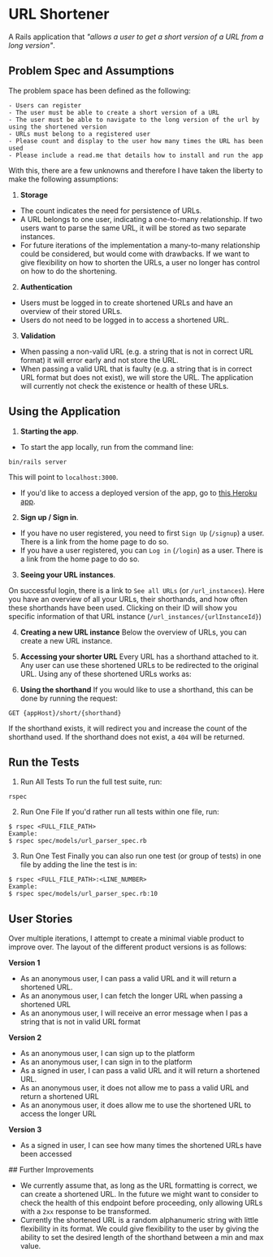 # URL Shortener

A Rails application that _"allows a user to get a short version of a URL from a long version"_.

## Problem Spec and Assumptions
The problem space has been defined as the following:

```
- Users can register
- The user must be able to create a short version of a URL
- The user must be able to navigate to the long version of the url by using the shortened version
- URLs must belong to a registered user
- Please count and display to the user how many times the URL has been used
- Please include a read.me that details how to install and run the app
```

With this, there are a few unknowns and therefore I have taken the  liberty to make the following assumptions:

1. **Storage**
- The count indicates the need for persistence of URLs.
- A URL belongs to one user, indicating a one-to-many relationship. If two users want to parse the same URL, it will be stored as two separate instances.
- For future iterations of the implementation a many-to-many relationship could be considered, but would come with drawbacks. If we want to give flexibility on how to shorten the URLs, a user no longer has control on how to do the shortening.

2. **Authentication**
- Users must be logged in to create shortened URLs and have an overview of their stored URLs.
- Users do not need to be logged in to access a shortened URL.

3. **Validation**
- When passing a non-valid URL (e.g. a string that is not in correct URL format) it will error early and not store the URL.
- When passing a valid URL that is faulty (e.g. a string that is in correct URL format but does not exist), we will store the URL. The application will currently not check the existence or health of these URLs.

## Using the Application
1. **Starting the app**.
- To start the app locally, run from the command line:
```
bin/rails server
```
This will point to `localhost:3000`.
- If you'd like to access a deployed version of the app, go to [this Heroku app](https://not-bitly-123.herokuapp.com/).

2. **Sign up / Sign in**.
- If you have no user registered, you need to first `Sign Up` (`/signup`) a user. There is a link from the home page to do so.
- If you have a user registered, you can `Log in` (`/login`) as a user. There is a link from the home page to do so.

3. **Seeing your URL instances**.

  On successful login, there is a link to `See all URLs` (or `/url_instances`).
  Here you have an overview of all your URLs, their shorthands, and how often these shorthands have been used.
  Clicking on their ID will show you specific information of that URL instance (`/url_instances/{urlInstanceId}`)

4. **Creating a new URL instance** Below the overview of URLs, you can create a new URL instance.

5. **Accessing your shorter URL** Every URL has a shorthand attached to it.
Any user can use these shortened URLs to be redirected to the original URL.
Using any of these shortened URLs works as:

6. **Using the shorthand**
If you would like to use a shorthand, this can be done by running the request:
```
GET {appHost}/short/{shorthand}
```
If the shorthand exists, it will redirect you and increase the count of the shorthand used.
If the shorthand does not exist, a `404` will be returned.

## Run the Tests
1. Run All Tests
To run the full test suite, run:
```
rspec
```

2. Run One File
If you'd rather run all tests within one file, run:
```
$ rspec <FULL_FILE_PATH>
Example:
$ rspec spec/models/url_parser_spec.rb
```

3. Run One Test
Finally you can also run one test (or group of tests) in one file by adding the line the test is in:
```
$ rspec <FULL_FILE_PATH>:<LINE_NUMBER>
Example:
$ rspec spec/models/url_parser_spec.rb:10
```

## User Stories
Over multiple iterations, I attempt to create a minimal viable product to improve over. The layout of the different product versions is as follows:

**Version 1**
- As an anonymous user, I can pass a valid URL and it will return a shortened URL.
- As an anonymous user, I can fetch the longer URL when passing a shortened URL
- As an anonymous user, I will receive an error message when I pas a string that is not in valid URL format

**Version 2**
- As an anonymous user, I can sign up to the platform
- As an anonymous user, I can sign in to the platform
- As a signed in user, I can pass a valid URL and it will return a shortened URL.
- As an anonymous user, it does not allow me to pass a valid URL and return a shortened URL
- As an anonymous user, it does allow me to use the shortened URL to access the longer URL

**Version 3**
- As a signed in user, I can see how many times the shortened URLs have been accessed


## Further Improvements
- We currently assume that, as long as the URL formatting is correct, we can create a shortened URL. In the future we might want to consider to check the health of this endpoint before proceeding, only allowing URLs with a `2xx` response to be transformed.
- Currently the shortened URL is a random alphanumeric string with little flexibility in its format. We could give flexibility to the user by giving the ability to set the desired length of the shorthand between a min and max value.

